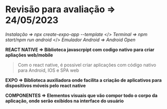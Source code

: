 # Revisão para avaliação => 24/05/2023

*Instalação => npx create-expo-app --template*
</>
*Terminal => npm start/npm run android*
</>
*Emulador Android => Android Open*

**REACT NATIVE =>  Biblioteca javascrpipt com codigo nativo para criar apliações web/mobile**
> Com o react native, é possivel criar aplicações com código nativo para Android, IOS e SPA web

**EXPO => Biblioteca auxiliadora onde facilita a criação de aplicativos para dispositivos móveis pelo react native**

**COMPONENTES => Elementos visuais que vão compor todo o corpo da aplicação, onde serão exibidos na interface do usuário**
